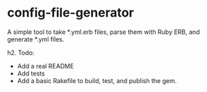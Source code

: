 # config-file-generator
A simple tool to take *.yml.erb files, parse them with Ruby ERB, and generate *.yml files.

h2. Todo:

- Add a real README
- Add tests
- Add a basic Rakefile to build, test, and publish the gem.
